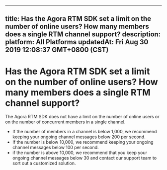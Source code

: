 
---
title: Has the Agora RTM SDK set a limit on the number of online  users? How many members does a single RTM channel support?
description: 
platform: All Platforms
updatedAt: Fri Aug 30 2019 12:08:37 GMT+0800 (CST)
---
# Has the Agora RTM SDK set a limit on the number of online  users? How many members does a single RTM channel support?
The Agora RTM SDK does not have a limit on the number of online users or on the number of concurrent members in a single channel. 

- If the number of members in a channel is below 1,000, we recommend keeping your ongoing channel messages below 200 per second. 
- If the number is below 10,000, we recommend keeping your ongoing channel messages below 100 per second. 
- if the number is above 10,000, we recommend that you keep your ongoing channel messages below 30 and contact our support team to sort out a customized solution.
